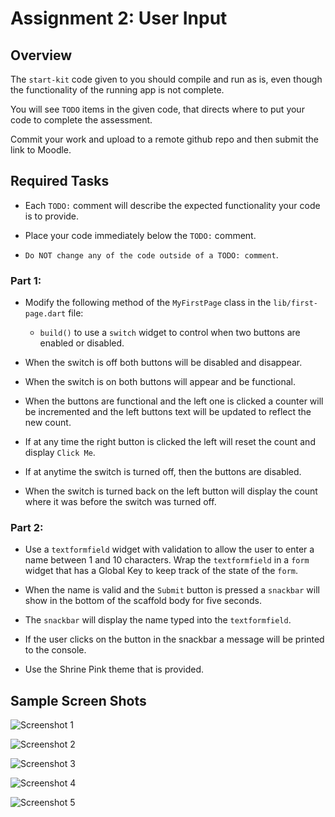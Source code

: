 # Assignment 2: User Input

## Overview

The `start-kit` code given to you should compile and run as is, even though the functionality of the running app is not complete.

You will see `TODO` items in the given code, that directs where to put your code to complete the assessment. 

Commit your work and upload to a remote github repo and then submit the link to Moodle.


## Required Tasks

- Each `TODO:` comment will describe the expected functionality your code is to provide.

- Place your code immediately below the `TODO:` comment.

- `Do NOT change any of the code outside of a TODO: comment`.

### Part 1:

- Modify the following method of the `MyFirstPage` class in the `lib/first-page.dart` file:
  - `build()` to use a `switch` widget to control when two buttons are enabled or disabled.

- When the switch is off both buttons will be disabled and disappear.
 
- When the switch is on both buttons will appear and be functional.

- When the buttons are functional and the left one is clicked a counter will be incremented and the left buttons text will be updated to reflect the new count.
 
- If at any time the right button is clicked the left will reset the count and display `Click Me`.
 
- If at anytime the switch is turned off, then the buttons are disabled.
 
- When the switch is turned back on the left button will display the count where it was before the switch was turned off.

### Part 2:

- Use a `textformfield` widget with validation to allow the user to enter a name between 1 and 10 characters. Wrap the `textformfield` in a `form` widget that has a Global Key to keep track of the state of the `form`.
- When the name is valid and the `Submit` button is pressed a `snackbar` will show in the bottom of the scaffold body for five seconds. 
- The `snackbar` will display the name typed into the `textformfield`.
- If the user clicks on the button in the snackbar a message will be printed to the console.

- Use the Shrine Pink theme that is provided.

## Sample Screen Shots
 
![Screenshot 1](./img/1.png)

![Screenshot 2](./img/2.png)

![Screenshot 3](./img/3.png)

![Screenshot 4](./img/4.png)

![Screenshot 5](./img/5.png)



